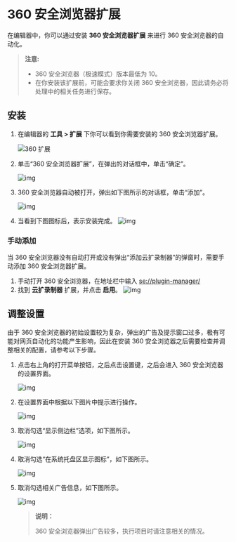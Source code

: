 # 360 安全浏览器扩展

在编辑器中，你可以通过安装 **360 安全浏览器扩展** 来进行 360 安全浏览器的自动化。
> **注意:**
>
>- 360 安全浏览器（极速模式）版本最低为 10。
>- 在你安装该扩展前，可能会要求你关闭 360 安全浏览器，因此请务必将处理中的相关任务进行保存。

## 安装

1. 在编辑器的 **工具 > 扩展** 下你可以看到你需要安装的 360 安全浏览器扩展。

   ![360 扩展](https://docimages.blob.core.chinacloudapi.cn/images/Studio/Market/extensioninpath20201019.png)

2. 单击“360 安全浏览器扩展”，在弹出的对话框中，单击“确定”。

   ![img](https://docimages.blob.core.chinacloudapi.cn/images/Amanda/Extension/360Dialog.png)

3. 360 安全浏览器自动被打开，弹出如下图所示的对话框，单击“添加”。

    ![img](https://docimages.blob.core.chinacloudapi.cn/images/Amanda/Extension/360AddEncooRecorder%20.png)

4. 当看到下图图标后，表示安装完成。
    ![img](https://docimages.blob.core.chinacloudapi.cn/images/Amanda/Extension/360BarWithExtensionIcon.png)

### 手动添加

当 360 安全浏览器没有自动打开或没有弹出“添加云扩录制器”的弹窗时，需要手动添加 360 安全浏览器扩展。

1. 手动打开 360 安全浏览器，在地址栏中输入 <se://plugin-manager/>
2. 找到 **云扩录制器** 扩展，并点击 **启用**。
    ![img](https://docimages.blob.core.chinacloudapi.cn/images/Amanda/Extension/360EnableManual.png)

## 调整设置

由于 360 安全浏览器的初始设置较为复杂，弹出的广告及提示窗口过多，极有可能对网页自动化的功能产生影响，因此在安装 360 安全浏览器之后需要检查并调整相关的配置，请参考以下步骤。

1. 点击右上角的打开菜单按钮，之后点击设置键，之后会进入 360 安全浏览器的设置界面。

    ![img](https://docimages.blob.core.chinacloudapi.cn/images/Amanda/Extension/1.png)

2. 在设置界面中根据以下图片中提示进行操作。

    ![img](https://docimages.blob.core.chinacloudapi.cn/images/Amanda/Extension/2.png)

3. 取消勾选“显示侧边栏”选项，如下图所示。

    ![img](https://docimages.blob.core.chinacloudapi.cn/images/Amanda/Extension/3.png)

4. 取消勾选“在系统托盘区显示图标”，如下图所示。

    ![img](https://docimages.blob.core.chinacloudapi.cn/images/Amanda/Extension/4.png)

5. 取消勾选相关广告信息，如下图所示。

    ![img](https://docimages.blob.core.chinacloudapi.cn/images/Amanda/Extension/5.png)

    > **说明：**
    >
    > 360 安全浏览器弹出广告较多，执行项目时请注意相关的情况。
